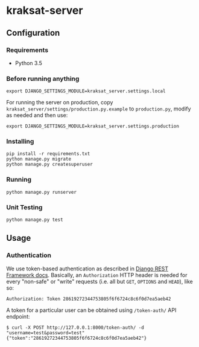 # kraksat-server

## Configuration

### Requirements
* Python 3.5

### Before running anything
```
export DJANGO_SETTINGS_MODULE=kraksat_server.settings.local
```
For running the server on production, copy
`kraksat_server/settings/production.py.example` to `production.py`, modify
as needed and then use:
```
export DJANGO_SETTINGS_MODULE=kraksat_server.settings.production
```

### Installing
```
pip install -r requirements.txt
python manage.py migrate
python manage.py createsuperuser
```

### Running
```
python manage.py runserver
```

### Unit Testing
```
python manage.py test
```

## Usage

### Authentication

We use token-based authentication as described in
[Django REST Framework docs](http://www.django-rest-framework.org/api-guide/authentication/#tokenauthentication).
Basically, an `Authorization` HTTP header is needed for every "non-safe" or
"write" requests (i.e. all but `GET`, `OPTIONS` and `HEAD`), like so:
```
Authorization: Token 28619272344753805f6f6724c8c6f0d7ea5aeb42
```
A token for a particular user can be obtained using `/token-auth/` API endpoint:
```
$ curl -X POST http://127.0.0.1:8000/token-auth/ -d "username=test&password=test"
{"token":"28619272344753805f6f6724c8c6f0d7ea5aeb42"}
```
